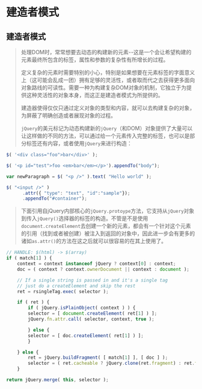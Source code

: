 # 建造者模式

## 建造者模式

> 处理DOM时，常常想要去动态的构建新的元素--这是一个会让希望构建的元素最终所包含的标签，属性和参数的复杂性有所增长的过程。
>
> 定义复杂的元素时需要特别的小心，特别是如果想要在元素标签的字面意义上（这可能会乱成一团）拥有足够的灵活性，或者取而代之去获得更多面向对象路线的可读性。需要一种为构建复杂DOM对象的机制，它独立于为提供这种灵活性的对象本身，而这正是建造者模式为所提供的。
>
> 建造器使得仅仅只通过定义对象的类型和内容，就可以去构建复杂的对象，为屏蔽了明确创造或者展现对象的过程。
>
> `jQuery`的美元标记为动态构建新的`jQuery`（和DOM）对象提供了大量可以让这样做的不同的方法，可以通过给一个元素传入完整的标签，也可以是部分标签还有内容，或者使用`jQuery`来进行构造：

```js
$( '<div class="foo">bar</div>' );

$( '<p id="test">foo <em>bar</em></p>').appendTo("body");

var newParagraph = $( "<p />" ).text( "Hello world" );

$( "<input />" )
      .attr({ "type": "text", "id":"sample"});
      .appendTo("#container");
```

> 下面引用自jQuery内部核心的`jQuery.protoype`方法，它支持从`jQuery`对象到传入`jQuery()`选择器的标签的构造。不管是不是使用`document.createElement`去创建一个新的元素，都会有一个针对这个元素的引用（找到或者被创建）被注入到返回的对象中，因此进一步会有更多的诸如`as.attr()`的方法在这之后就可以很容易的在其上使用了。

```js
// HANDLE: $(html) -> $(array)
if ( match[1] ) {
    context = context instanceof jQuery ? context[0] : context;
    doc = ( context ? context.ownerDocument || context : document );

    // If a single string is passed in and it's a single tag
    // just do a createElement and skip the rest
    ret = rsingleTag.exec( selector );

    if ( ret ) {
        if ( jQuery.isPlainObject( context ) ) {
        selector = [ document.createElement( ret[1] ) ];
        jQuery.fn.attr.call( selector, context, true );

        } else {
        selector = [ doc.createElement( ret[1] ) ];
        }

    } else {
        ret = jQuery.buildFragment( [ match[1] ], [ doc ] );
        selector = ( ret.cacheable ? jQuery.clone(ret.fragment) : ret.fragment ).childNodes;
    }

return jQuery.merge( this, selector );
```